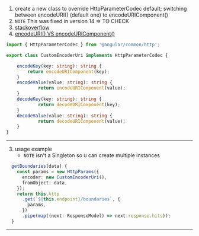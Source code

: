 1.  create a new class to override HttpParameterCodec default; switching between encodeURI() (default one) to encodeURIComponent()
2. `NOTE` This was fixed in version 14 => TO CHECK
4. [stackoverflow](https://stackoverflow.com/questions/49438737/how-to-escape-angular-httpparams)
5. [encodeURI() VS encodeURIComponent()](https://developer.mozilla.org/en-US/docs/Web/JavaScript/Reference/Global_Objects/encodeURIComponent)
```ts
import { HttpParameterCodec } from '@angular/common/http';

export class CustomEncoderUri implements HttpParameterCodec {

    encodeKey(key: string): string {
        return encodeURIComponent(key);
    }
    encodeValue(value: string): string {
            return encodeURIComponent(value);
    }
    decodeKey(key: string): string {
            return decodeURIComponent(key);
    }
    decodeValue(value: string): string {
            return decodeURIComponent(value);
    }
}
```
---
3.  usage example
	- `NOTE` isn't a Singleton so u can create multiple instances
```ts
  getBoundaries(data) {
    const params = new HttpParams({
      encoder: new CustomEncoderUri(),
      fromObject: data,
    });
    return this.http
      .get(`${this.endpoint}/boundaries`, {
        params,
      })
      .pipe(map((next: ResponseModel) => next.response.hits));
  }
```

---
